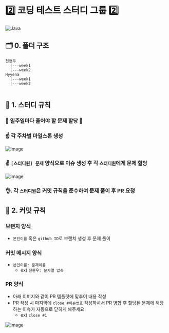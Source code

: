 # 2️⃣ 코딩 테스트 스터디 그룹 2️⃣

![Java](https://img.shields.io/badge/java-%23ED8B00.svg?style=for-the-badge&logo=java&logoColor=white)

## 🗂️ 0. 폴더 구조

```
천현우
  |---week1
  |---week2
Hyyena
  |---week1
  |---week2
  
```

## 📢 1. 스터디 규칙

### 📌 일주일마다 풀어야 할 문제 할당 📌
### ☝️ 각 주차별 마일스톤 생성

![image](https://user-images.githubusercontent.com/70932170/222713380-182730a8-5819-4d40-bcac-45ac21a9a5b4.png)

### ✌️ `[스터디원] 문제` 양식으로 이슈 생성 후 각 `스터디원`에게 문제 할당

![image](https://user-images.githubusercontent.com/70932170/222713317-518bbffe-27ba-4901-99f7-29a4eb72fcd0.png)

### 👌. 각 `스터디원`은 커밋 규칙을 준수하여 문제 풀이 후 PR 요청

## 📐 2. 커밋 규칙

### 브랜치 양식

- `본인이름` 혹은 `github ID`로 브랜치 생성 후 문제 풀이

### 커밋 메시지 양식

- `본인이름: 문제이름`
  - ex) `천현우: 문자열 압축`

### PR 양식

- 아래 이미지와 같이 PR 템플릿에 맞추어 내용 작성
- PR 작성 시 마지막에 `close #이슈번호` 작성하셔서 PR 병합 후 할당된 문제에 해당하는 이슈가 자동으로 닫히게 해주세요
  - ex) `close #1`

![image](https://user-images.githubusercontent.com/70932170/222718485-b6cafb20-f6ac-4618-bc80-d1546afe55cb.png)
